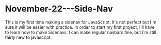 # November-22---Side-Nav

This is my first time making a sidenav for JavaScript. It's not perfect but I'm sure it will be easier with practice. In order to start my first project, I'll have to learn how to make Sidenavs. I can make regular navbars fine, but I'm still fairly new to javascript.
